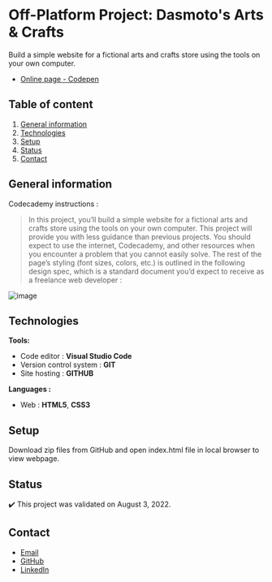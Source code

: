 # Off-Platform Project: Dasmoto's Arts & Crafts

Build a simple website for a fictional arts and crafts store using the tools on your own computer. 
- [Online page - Codepen](https://codepen.io/ByronMike/details/poVqVQp)

## Table of content
1. [General information](#General-information)
2. [Technologies](#Technologies)
3. [Setup](#Setup)
4. [Status](#Status)
5. [Contact](#Contact)

## General information

Codecademy instructions :

> In this project, you’ll build a simple website for a fictional arts and crafts store using the tools on your own computer. This project will provide you with less guidance than previous projects. You should expect to use the internet, Codecademy, and other resources when you encounter a problem that you cannot easily solve.
The rest of the page’s styling (font sizes, colors, etc.) is outlined in the following design spec, which is a standard document you’d expect to receive as a freelance web developer :

![image](![image](https://user-images.githubusercontent.com/57943061/195313170-729f663a-fe36-4cac-9131-b8934ea81ec1.png)
)

## Technologies
**Tools:**
 * Code editor : **Visual Studio Code**
 * Version control system : **GIT**
 * Site hosting : **GITHUB**
  
**Languages :**
 * Web : **HTML5**, **CSS3**
 
## Setup
Download zip files from GitHub and open index.html file in local browser to view webpage.

## Status
:heavy_check_mark: This project was validated on August 3, 2022.

## Contact
* [Email](mailto:auger.michaell@gmail;com)
* [GitHub](https://github.com/ByronMike)
* [LinkedIn](https://www.linkedin.com/in/auger-michael/)
